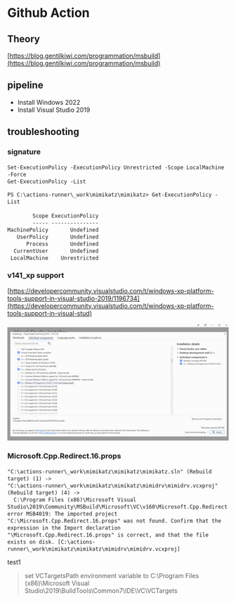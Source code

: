 # Github Action

## Theory

[https://blog.gentilkiwi.com/programmation/msbuild](https://blog.gentilkiwi.com/programmation/msbuild)

## pipeline

- Install Windows 2022
- Install Visual Studio 2019

## troubleshooting

### signature

```
Set-ExecutionPolicy -ExecutionPolicy Unrestricted -Scope LocalMachine -Force
Get-ExecutionPolicy -List
```

```
PS C:\actions-runner\_work\mimikatz\mimikatz> Get-ExecutionPolicy -List

        Scope ExecutionPolicy
        ----- ---------------
MachinePolicy       Undefined
   UserPolicy       Undefined
      Process       Undefined
  CurrentUser       Undefined
 LocalMachine    Unrestricted
```

### v141_xp support 

[https://developercommunity.visualstudio.com/t/windows-xp-platform-tools-support-in-visual-studio-2019/1196734](https://developercommunity.visualstudio.com/t/windows-xp-platform-tools-support-in-visual-stud)

![](img/v141xp_vc2019.png) 

### Microsoft.Cpp.Redirect.16.props

```
"C:\actions-runner\_work\mimikatz\mimikatz\mimikatz.sln" (Rebuild target) (1) ->
"C:\actions-runner\_work\mimikatz\mimikatz\mimidrv\mimidrv.vcxproj" (Rebuild target) (4) ->
  C:\Program Files (x86)\Microsoft Visual Studio\2019\Community\MSBuild\Microsoft\VC\v160\Microsoft.Cpp.Redirect.props(21,3): error MSB4019: The imported project "C:\Microsoft.Cpp.Redirect.16.props" was not found. Confirm that the expression in the Import declaration "\Microsoft.Cpp.Redirect.16.props" is correct, and that the file exists on disk. [C:\actions-runner\_work\mimikatz\mimikatz\mimidrv\mimidrv.vcxproj]
```

test1

> set VCTargetsPath environment variable to 
> C:\Program Files (x86)\Microsoft Visual Studio\2019\BuildTools\Common7\IDE\VC\VCTargets